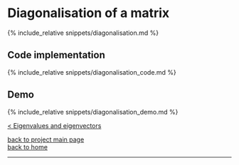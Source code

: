 # Diagonalisation of a matrix
{% include_relative snippets/diagonalisation.md %}

## Code implementation
{% include_relative snippets/diagonalisation_code.md %}

## Demo
{% include_relative snippets/diagonalisation_demo.md %}


[< Eigenvalues and eigenvectors](./eigen.md)

[back to project main page](./numpy_from_scratch.md)\
[back to home](../index.md)

---
<script src="https://utteranc.es/client.js"
        repo="Matt-A-Bennett/Matt-A-Bennett.github.io"
        issue-term="https://matt-a-bennett.github.io/numpy_from_scratch/diagonalisation.html"
        theme="github-light"
        crossorigin="anonymous"
        async>
</script>

